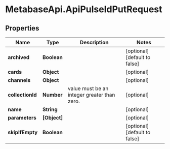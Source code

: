 # MetabaseApi.ApiPulseIdPutRequest

## Properties

Name | Type | Description | Notes
------------ | ------------- | ------------- | -------------
**archived** | **Boolean** |  | [optional] [default to false]
**cards** | **Object** |  | [optional] 
**channels** | **Object** |  | [optional] 
**collectionId** | **Number** | value must be an integer greater than zero. | [optional] 
**name** | **String** |  | [optional] 
**parameters** | **[Object]** |  | [optional] 
**skipIfEmpty** | **Boolean** |  | [optional] [default to false]


